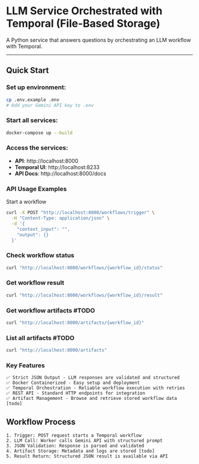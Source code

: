 # LLM Service Orchestrated with Temporal (File-Based Storage)

A Python service that answers questions by orchestrating an LLM workflow with Temporal.

---

## Quick Start

### Set up environment:
```bash
cp .env.example .env
# Add your Gemini API key to .env
```
### Start all services:
```bash
docker-compose up --build
```
### Access the services:
 * **API**: http://localhost:8000
 * **Temporal UI**: http://localhost:8233
 * **API Docs**: http://localhost:8000/docs


### API Usage Examples
 Start a workflow
```bash
curl -X POST "http://localhost:8000/workflows/trigger" \
  -H "Content-Type: application/json" \
  -d '{
    "context_input": "",
    "output": {}
  }'

```
### Check workflow status
```bash
curl "http://localhost:8000/workflows/{workflow_id}/status"
```
### Get workflow result
```bash
curl "http://localhost:8000/workflows/{workflow_id}/result"
```
### Get workflow artifacts #TODO
```bash
curl "http://localhost:8000/artifacts/{workflow_id}"
```
### List all artifacts #TODO
```bash
curl "http://localhost:8000/artifacts"
```
### Key Features
    ✅ Strict JSON Output - LLM responses are validated and structured
    ✅ Docker Containerized - Easy setup and deployment
    ✅ Temporal Orchestration - Reliable workflow execution with retries
    ✅ REST API - Standard HTTP endpoints for integration
    ✅ Artifact Management - Browse and retrieve stored workflow data [todo]

## Workflow Process 
    1. Trigger: POST request starts a Temporal workflow
    2. LLM Call: Worker calls Gemini API with structured prompt
    3. JSON Validation: Response is parsed and validated
    4. Artifact Storage: Metadata and logs are stored [todo]
    5. Result Return: Structured JSON result is available via API

